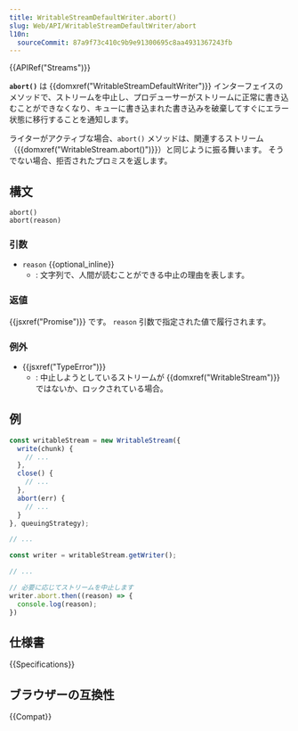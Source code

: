 ```yaml
---
title: WritableStreamDefaultWriter.abort()
slug: Web/API/WritableStreamDefaultWriter/abort
l10n:
  sourceCommit: 87a9f73c410c9b9e91300695c8aa4931367243fb
---
```


{{APIRef("Streams")}}

**`abort()`** は {{domxref("WritableStreamDefaultWriter")}} インターフェイスのメソッドで、ストリームを中止し、プロデューサーがストリームに正常に書き込むことができなくなり、キューに書き込まれた書き込みを破棄してすぐにエラー状態に移行することを通知します。

ライターがアクティブな場合、`abort()` メソッドは、関連するストリーム（{{domxref("WritableStream.abort()")}}）と同じように振る舞います。 そうでない場合、拒否されたプロミスを返します。

## 構文

```js-nolint
abort()
abort(reason)
```

### 引数

- `reason` {{optional_inline}}
  - : 文字列で、人間が読むことができる中止の理由を表します。

### 返値

{{jsxref("Promise")}} です。 `reason` 引数で指定された値で履行されます。

### 例外

- {{jsxref("TypeError")}}
  - : 中止しようとしているストリームが {{domxref("WritableStream")}} ではないか、ロックされている場合。

## 例

```js
const writableStream = new WritableStream({
  write(chunk) {
    // ...
  },
  close() {
    // ...
  },
  abort(err) {
    // ...
  }
}, queuingStrategy);

// ...

const writer = writableStream.getWriter();

// ...

// 必要に応じてストリームを中止します
writer.abort.then((reason) => {
  console.log(reason);
})
```

## 仕様書

{{Specifications}}

## ブラウザーの互換性

{{Compat}}
